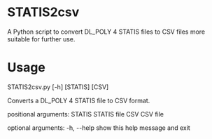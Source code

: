 STATIS2csv
==========

A Python script to convert DL_POLY 4 STATIS files to CSV files more suitable for further use.

Usage
==========

STATIS2csv.py [-h] [STATIS] [CSV]

Converts a DL_POLY 4 STATIS file to CSV format.

positional arguments:
  STATIS      STATIS file
  CSV         CSV file

optional arguments:
  -h, --help  show this help message and exit
